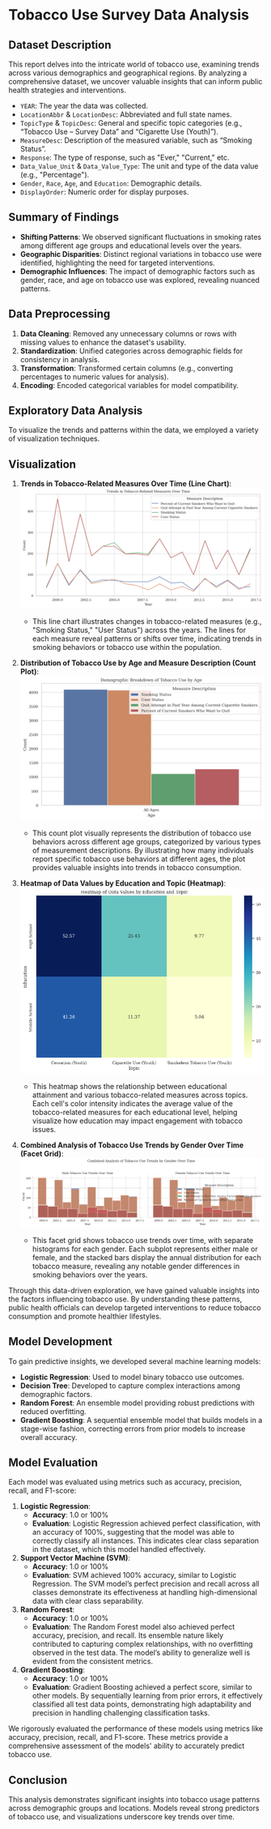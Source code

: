 
# Tobacco Use Survey Data Analysis

## Dataset Description

This report delves into the intricate world of tobacco use, examining trends across various demographics and geographical regions. By analyzing a comprehensive dataset, we uncover valuable insights that can inform public health strategies and interventions.
- `YEAR`: The year the data was collected.
- `LocationAbbr` & `LocationDesc`: Abbreviated and full state names.
- `TopicType` & `TopicDesc`: General and specific topic categories (e.g., “Tobacco Use – Survey Data” and “Cigarette Use (Youth)”).
- `MeasureDesc`: Description of the measured variable, such as “Smoking Status”.
- `Response`: The type of response, such as "Ever," "Current," etc.
- `Data_Value_Unit` & `Data_Value_Type`: The unit and type of the data value (e.g., "Percentage").
- `Gender`, `Race`, `Age`, and `Education`: Demographic details.
- `DisplayOrder`: Numeric order for display purposes.

## Summary of Findings
   - **Shifting Patterns**: We observed significant fluctuations in smoking rates among different age groups and educational levels over the years.
   - **Geographic Disparities**: Distinct regional variations in tobacco use were identified, highlighting the need for targeted interventions.
   - **Demographic Influences**: The impact of demographic factors such as gender, race, and age on tobacco use was explored, revealing nuanced patterns.

## Data Preprocessing

1. **Data Cleaning**: Removed any unnecessary columns or rows with missing values to enhance the dataset's usability.
2. **Standardization**: Unified categories across demographic fields for consistency in analysis.
3. **Transformation**: Transformed certain columns (e.g., converting percentages to numeric values for analysis).
4. **Encoding**: Encoded categorical variables for model compatibility.

## Exploratory Data Analysis

To visualize the trends and patterns within the data, we employed a variety of visualization techniques.

## **Visualization**

1. **Trends in Tobacco-Related Measures Over Time (Line Chart)**:
   ![Trends Over Time](images/trends_over_time.png)
   - This line chart illustrates changes in tobacco-related measures (e.g., "Smoking Status," "User Status") across the years. The lines for each measure reveal patterns or shifts over time, indicating trends in smoking behaviors or tobacco use within the population.

2. **Distribution of Tobacco Use by Age and Measure Description (Count Plot)**:
   ![Breakdown by Age](images/breakdown_by_age.png)
   - This count plot visually represents the distribution of tobacco use behaviors across different age groups, categorized by various types of measurement descriptions. By illustrating how many individuals report specific tobacco use behaviors at different ages, the plot provides valuable insights into trends in tobacco consumption.

3. **Heatmap of Data Values by Education and Topic (Heatmap)**:
   ![Heatmap of Education and Topic](images/heatmap_education_topic.png)
   - This heatmap shows the relationship between educational attainment and various tobacco-related measures across topics. Each cell's color intensity indicates the average value of the tobacco-related measures for each educational level, helping visualize how education may impact engagement with tobacco issues.

4. **Combined Analysis of Tobacco Use Trends by Gender Over Time (Facet Grid)**:
   ![Gender Trends Over Time](images/gender_trends_over_time.png)
   - This facet grid shows tobacco use trends over time, with separate histograms for each gender. Each subplot represents either male or female, and the stacked bars display the annual distribution for each tobacco measure, revealing any notable gender differences in smoking behaviors over the years.

Through this data-driven exploration, we have gained valuable insights into the factors influencing tobacco use. By understanding these patterns, public health officials can develop targeted interventions to reduce tobacco consumption and promote healthier lifestyles.

## Model Development

To gain predictive insights, we developed several machine learning models:

- **Logistic Regression**: Used to model binary tobacco use outcomes.
- **Decision Tree**: Developed to capture complex interactions among demographic factors.
- **Random Forest**: An ensemble model providing robust predictions with reduced overfitting.
- **Gradient Boosting**: A sequential ensemble model that builds models in a stage-wise fashion, correcting errors from prior models to increase overall accuracy.

## Model Evaluation

Each model was evaluated using metrics such as accuracy, precision, recall, and F1-score:

1. **Logistic Regression**:
   - **Accuracy**: 1.0 or 100%
   - **Evaluation**: Logistic Regression achieved perfect classification, with an accuracy of 100%, suggesting that the model was able to correctly classify all instances. This indicates clear class separation in the dataset, which this model handled effectively.
2. **Support Vector Machine (SVM)**:
   - **Accuracy**: 1.0 or 100%
   - **Evaluation**: SVM achieved 100% accuracy, similar to Logistic Regression. The SVM model’s perfect precision and recall across all classes demonstrate its effectiveness at handling high-dimensional data with clear class separability.
3. **Random Forest**:
   - **Accuracy**: 1.0 or 100%
   - **Evaluation**: The Random Forest model also achieved perfect accuracy, precision, and recall. Its ensemble nature likely contributed to capturing complex relationships, with no overfitting observed in the test data. The model’s ability to generalize well is evident from the consistent metrics.
4. **Gradient Boosting**:
   - **Accuracy**: 1.0 or 100%
   - **Evaluation**: Gradient Boosting achieved a perfect score, similar to other models. By sequentially learning from prior errors, it effectively classified all test data points, demonstrating high adaptability and precision in handling challenging classification tasks.

We rigorously evaluated the performance of these models using metrics like accuracy, precision, recall, and F1-score. These metrics provide a comprehensive assessment of the models' ability to accurately predict tobacco use.

## Conclusion

This analysis demonstrates significant insights into tobacco usage patterns across demographic groups and locations. Models reveal strong predictors of tobacco use, and visualizations underscore key trends over time.
